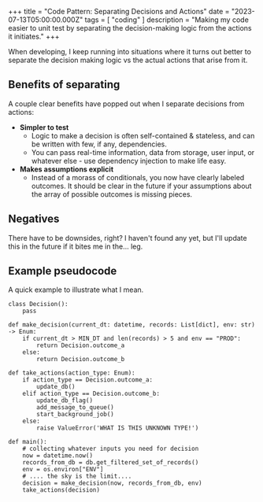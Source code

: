 +++
title = "Code Pattern: Separating Decisions and Actions"
date = "2023-07-13T05:00:00.000Z"
tags = [ "coding" ]
description = "Making my code easier to unit test by separating the decision-making logic from the actions it initiates."
+++


When developing, I keep running into situations where it turns out better to separate the decision making logic vs the actual actions that arise from it.

## Benefits of separating

A couple clear benefits have popped out when I separate decisions from actions:

* **Simpler to test**
  * Logic to make a decision is often self-contained & stateless, and can be written with few, if any, dependencies.
  * You can pass real-time information, data from storage, user input, or whatever else - use dependency injection to make life easy.
* **Makes assumptions explicit**
  * Instead of a morass of conditionals, you now have clearly labeled outcomes. It should be clear in the future if your assumptions about the array of possible outcomes is missing pieces.

## Negatives

There have to be downsides, right? I haven't found any yet, but I'll update this in the future if it bites me in the... leg.

## Example pseudocode

A quick example to illustrate what I mean.

```
class Decision():
	pass

def make_decision(current_dt: datetime, records: List[dict], env: str) -> Enum:
	if current_dt > MIN_DT and len(records) > 5 and env == "PROD":
		return Decision.outcome_a
	else:
		return Decision.outcome_b

def take_actions(action_type: Enum):
	if action_type == Decision.outcome_a:
		update_db()
	elif action_type == Decision.outcome_b:
		update_db_flag()
		add_message_to_queue()
		start_background_job()
	else:
		raise ValueError('WHAT IS THIS UNKNOWN TYPE!')

def main():
	# collecting whatever inputs you need for decision
	now = datetime.now()
	records_from_db = db.get_filtered_set_of_records()
	env = os.environ["ENV"]
	# .... the sky is the limit....
	decision = make_decision(now, records_from_db, env)
	take_actions(decision)
```
